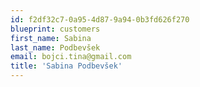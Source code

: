 ```yaml
---
id: f2df32c7-0a95-4d87-9a94-0b3fd626f270
blueprint: customers
first_name: Sabina
last_name: Podbevšek
email: bojci.tina@gmail.com
title: 'Sabina Podbevšek'
---
```

